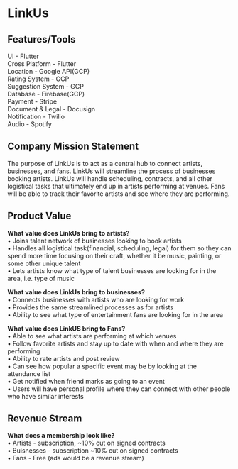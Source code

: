 # LinkUs

## Features/Tools

UI - Flutter  
Cross Platform - Flutter  
Location - Google API(GCP)  
Rating System - GCP  
Suggestion System - GCP  
Database - Firebase(GCP)  
Payment - Stripe  
Document & Legal - Docusign  
Notification - Twilio  
Audio - Spotify 

## Company Mission Statement 
The purpose of LinkUs is to act as a central hub to connect artists, businesses, and fans. LinkUs will streamline the process of businesses booking artists. LinkUs will handle scheduling, contracts, and all other logistical tasks that ultimately end up in artists performing at venues. Fans will be able to track their favorite artists and see where they are performing. 

## Product Value

**What value does LinkUs bring to artists?**    
•	Joins talent network of businesses looking to book artists  
•	Handles all logistical task(financial, scheduling, legal) for them so they can spend more time focusing on their craft, whether it be music, painting, or some other unique talent  
•	Lets artists know what type of talent businesses are looking for in the area, i.e. type of music  

**What value does LinkUs bring to businesses?**  
•	Connects businesses with artists who are looking for work  
•	Provides the same streamlined processes as for artists   
•	Ability to see what type of entertainment fans are looking for in the area  

**What value does LinkUS bring to Fans?**  
•	Able to see what artists are performing at which venues  
•	Follow favorite artists and stay up to date with when and where they are performing  
•	Ability to rate artists and post review  
•	Can see how popular a specific event may be by looking at the attendance list  
•	Get notified when friend marks as going to an event  
•	Users will have personal profile where they can connect with other people who have similar interests 

## Revenue Stream
**What does a membership look like?**    
• Artists - subscription, ~10% cut on signed contracts    
• Buisnesses - subscription ~10% cut on signed contracts    
• Fans - Free (ads would be a revenue stream) 
